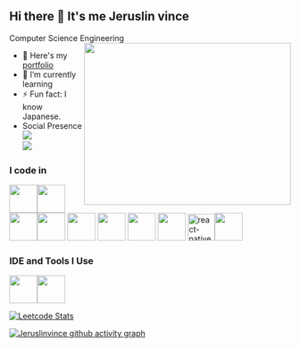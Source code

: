 ## Hi there 👋 It's me Jeruslin vince

Computer Science Engineering 
<img align="right" width="370" height="290" src="https://i.pinimg.com/originals/47/f0/34/47f0342cec72b800463bf003eac1257e.gif">
- 🔭 Here's my [portfolio]()                                                 
- 🌱 I’m currently learning 
- ⚡ Fun fact: I know Japanese.
- Social Presence
<br />  [<img src="https://img.shields.io/badge/LinkedIn-0077B5?style=for-the-badge&logo=linkedin&logoColor=white" />](https://www.linkedin.com/in/jeruslin-vince) <br/> [<img src="https://img.shields.io/badge/instagram-d62976?style=for-the-badge&logo=instagram&logoColor=white" />](https://www.instagram.com/jeruslin_v)


### I code in
 <img height="50" width="50" src="https://img.icons8.com/color/48/000000/java-coffee-cup-logo.png" /><img height="50" width="50" src="https://img.icons8.com/color/48/000000/c-programming.png" />   <img height="50" width="50" src="https://img.icons8.com/color/48/000000/python.png" /><img height="50" width="50" src="https://img.icons8.com/color/48/000000/html-5.png" /> <img height="50" width="50" src="https://img.icons8.com/color/48/000000/css3.png" /> <img height="50" width="50" src="https://img.icons8.com/color/48/000000/javascript.png"/> <img height="50" width="50" src="https://img.icons8.com/color/48/000000/mysql-logo.png"/> <img height="50" width="50" src="https://img.icons8.com/color/48/000000/mongodb.png"/>  <img width="48" height="48" src="https://img.icons8.com/color/48/react-native.png" alt="react-native"/><img height="50" width="50" src="https://img.icons8.com/color/48/000000/nodejs.png"/>

### IDE and Tools I Use
<img height="50" width="50" src="https://img.icons8.com/color/48/000000/visual-studio-code-2019.png"/><img height="50" width="50" src="https://img.icons8.com/color/50/000000/git.png"/> 



[![Leetcode Stats](https://leetcard.jacoblin.cool/Jeruslinvince?theme=dark&font=Anek%20Tamil&ext=contest)](https://leetcode.com/Jeruslinvince/)

[![Jeruslinvince github activity graph](https://github-readme-activity-graph.vercel.app/graph?username=JERUSLIN-VINCE&bg_color=121212&color=eeecec&line=9e4c98&point=24b7db&area=true&hide_border=true)](https://github.com/JERUSLIN-VINCE/LeetCode)
